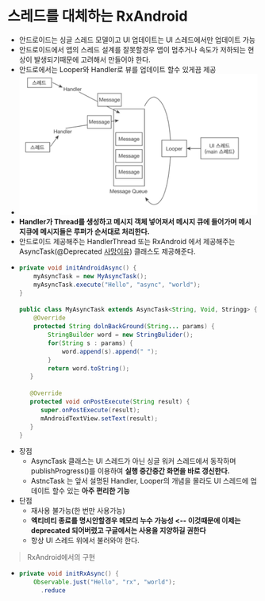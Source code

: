스레드를 대체하는 RxAndroid
===
* 안드로이드는 싱글 스레드 모델이고 UI 업데이트는 UI 스레드에서만 업데이트 가능
* 안드로이드에서 앱의 스레드 설계를 잘못할경우 앱이 멈추거나 속도가 저하되는 현상이 발생되기때문에 고려해서 만들어야 한다.
* 안드로에서는 Looper와 Handler로 뷰를 업데이트 할수 있게끔 제공
* ![](img/android_uiThread.png)
* **Handler가 Thread를 생성하고 메시지 객체 넣어져서 메시지 큐에 들어가며 메시지큐에 메시지들은 루퍼가 순서대로 처리한다.**
* 안드로이드 제공해주는 HandlerThread 또는 RxAndroid 에서 제공해주는 AsyncTask(@Deprecated [사망이유](https://medium.com/@prixe87/asynctask-deprecated-대비하기-392f3be5a712)) 클래스도 제공해준다.
* ```java
  private void initAndroidAsync() {
      myAsyncTask = new MyAsyncTask();
      myAsyncTask.execute("Hello", "async", "world");
  }
  
  public class MyAsyncTask extends AsyncTask<String, Void, Stringg> {
      @Override
      protected String dolnBackGround(String... params) {
          StringBuilder word = new StringBulider();
          for(String s : params) {
              word.append(s).append(" ");
          }
          return word.toString();
     }
     
     @Override
     protected void onPostExecute(String result) {
        super.onPostExecute(result);
        mAndroidTextView.setText(result);
     }
  }
* 장점
  * AsyncTask 클래스는 UI 스레드가 아닌 싱글 워커 스레드에서 동작하며 publishProgress()를 이용하여 **실행 중간중간 화면을 바로 갱신한다.**
  * AstncTask 는 앞서 설명된 Handler, Looper의 개념을 몰라도 UI 스레드에 업데이트 할수 있는 **아주 편리한 기능**
* 단점
  * 재사용 불가능(한 번만 사용가능)
  * **엑티비티 종료를 명시안할경우 메모리 누수 가능성 <-- 이것때문에 이제는 deprecated 되어버렸고 구글에서는 사용을 지양하길 권한다**
  * 항상 UI 스레드 위에서 불러와야 한다.

> RxAndroid에서의 구현
* ```java
  private void initRxAsync() {
      Observable.just("Hello", "rx", "world");
        .reduce
